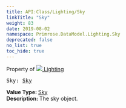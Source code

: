 ```yaml
---
title: API:Class/Lighting/Sky
linkTitle: "Sky"
weight: 83
date: 2019-08-02
namespace: Primrose.DataModel.Lighting.Sky
deprecated: false
no_list: true
toc_hide: true
---
```

Property of <a href="/docs/api-reference/Class/Lighting"><img src="/icons/silk/lightbulb.png"/>&nbsp;Lighting</a>
<pre class="method-declaration">
Sky: <a class="type" href="/docs/api-reference/Class/Sky">Sky</a></pre>
<b>Value Type: </b>
<a class="type" href="/docs/api-reference/Class/Sky">Sky</a>
<br/>
<b>Description: </b>
The sky object.

